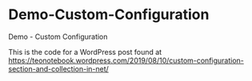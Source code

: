 # Demo-Custom-Configuration
Demo - Custom Configuration

This is the code for a WordPress post found at
https://teonotebook.wordpress.com/2019/08/10/custom-configuration-section-and-collection-in-net/
